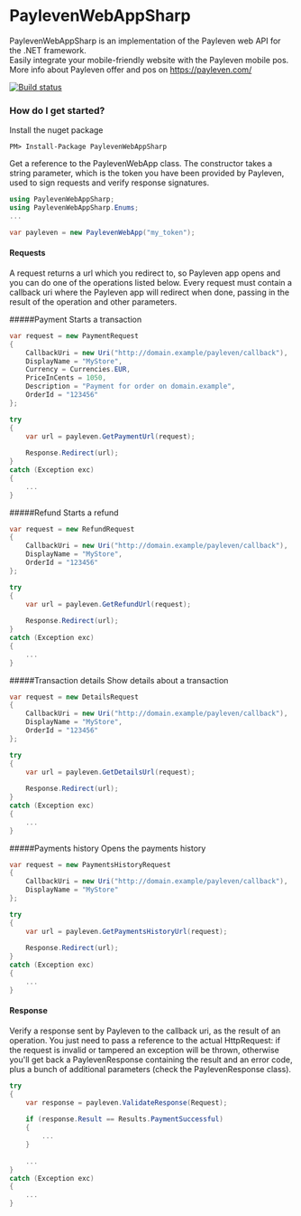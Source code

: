 # PaylevenWebAppSharp
PaylevenWebAppSharp is an implementation of the Payleven web API for the .NET framework.<br />
Easily integrate your mobile-friendly website with the Payleven mobile pos.<br />
More info about Payleven offer and pos on https://payleven.com/

[![Build status](https://ci.appveyor.com/api/projects/status/a362pwpp7k3onyah?svg=true)](https://ci.appveyor.com/project/petrhaus/paylevenwebappsharp)

### How do I get started?

Install the nuget package

    PM> Install-Package PaylevenWebAppSharp

Get a reference to the PaylevenWebApp class. The constructor takes a string parameter, which is the token you have been provided by Payleven, used to sign requests and verify response signatures.

```csharp
using PaylevenWebAppSharp;
using PaylevenWebAppSharp.Enums;
...

var payleven = new PaylevenWebApp("my_token");
```

#### Requests
A request returns a url which you redirect to, so Payleven app opens and you can do one of the operations listed below.
Every request must contain a callback uri where the Payleven app will redirect when done, passing in the result of the operation and other parameters.

#####Payment
Starts a transaction

```csharp
var request = new PaymentRequest
{
    CallbackUri = new Uri("http://domain.example/payleven/callback"),
    DisplayName = "MyStore",
    Currency = Currencies.EUR,
    PriceInCents = 1050,
    Description = "Payment for order on domain.example",
    OrderId = "123456"
};

try
{
    var url = payleven.GetPaymentUrl(request);
            
    Response.Redirect(url);
}
catch (Exception exc)
{
    ...
}
```

#####Refund
Starts a refund

```csharp
var request = new RefundRequest
{
    CallbackUri = new Uri("http://domain.example/payleven/callback"),
    DisplayName = "MyStore",
    OrderId = "123456"
};

try
{
    var url = payleven.GetRefundUrl(request);
            
    Response.Redirect(url);
}
catch (Exception exc)
{
    ...
}
```

#####Transaction details
Show details about a transaction

```csharp
var request = new DetailsRequest
{
    CallbackUri = new Uri("http://domain.example/payleven/callback"),
    DisplayName = "MyStore",
    OrderId = "123456"
};

try
{
    var url = payleven.GetDetailsUrl(request);
            
    Response.Redirect(url);
}
catch (Exception exc)
{
    ...
}
```

#####Payments history
Opens the payments history

```csharp
var request = new PaymentsHistoryRequest
{
    CallbackUri = new Uri("http://domain.example/payleven/callback"),
    DisplayName = "MyStore"
};

try
{
    var url = payleven.GetPaymentsHistoryUrl(request);
            
    Response.Redirect(url);
}
catch (Exception exc)
{
    ...
}
```

#### Response
Verify a response sent by Payleven to the callback uri, as the result of an operation.
You just need to pass a reference to the actual HttpRequest: if the request is invalid or tampered an exception will be thrown, otherwise you'll get back a PaylevenResponse containing the result and an error code, plus a bunch of additional parameters (check the PaylevenResponse class).

```csharp
try
{
    var response = payleven.ValidateResponse(Request);
    
    if (response.Result == Results.PaymentSuccessful)
    {
        ...
    }
    
    ...
}
catch (Exception exc)
{
    ...
}
```
